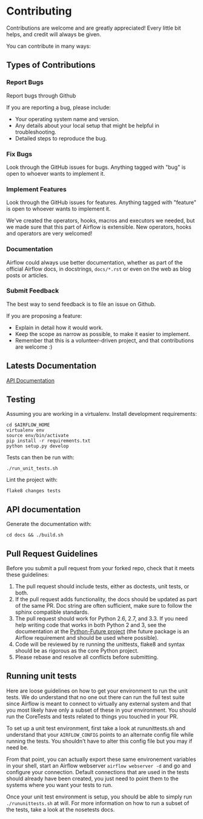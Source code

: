 # Contributing

Contributions are welcome and are greatly appreciated! Every
little bit helps, and credit will always be given.

You can contribute in many ways:

## Types of Contributions

### Report Bugs

Report bugs through Github

If you are reporting a bug, please include:

-   Your operating system name and version.
-   Any details about your local setup that might be helpful in
    troubleshooting.
-   Detailed steps to reproduce the bug.

### Fix Bugs

Look through the GitHub issues for bugs. Anything tagged with "bug" is
open to whoever wants to implement it.

### Implement Features

Look through the GitHub issues for features. Anything tagged with
"feature" is open to whoever wants to implement it.

We've created the operators, hooks, macros and executors we needed, but we
made sure that this part of Airflow is extensible. New operators,
hooks and operators are very welcomed!

### Documentation

Airflow could always use better documentation,
whether as part of the official Airflow docs,
in docstrings, `docs/*.rst` or even on the web as blog posts or
articles.

### Submit Feedback

The best way to send feedback is to file an issue on Github.

If you are proposing a feature:

-   Explain in detail how it would work.
-   Keep the scope as narrow as possible, to make it easier to
    implement.
-   Remember that this is a volunteer-driven project, and that
    contributions are welcome :)

## Latests Documentation

[API Documentation](http://pythonhosted.com/airflow)

## Testing

Assuming you are working in a virtualenv. Install development requirements:

    cd $AIRFLOW_HOME
    virtualenv env
    source env/bin/activate
    pip install -r requirements.txt
    python setup.py develop

Tests can then be run with:

    ./run_unit_tests.sh

Lint the project with:

    flake8 changes tests

## API documentation

Generate the documentation with:

    cd docs && ./build.sh


## Pull Request Guidelines

Before you submit a pull request from your forked repo, check that it
meets these guidelines:

1. The pull request should include tests, either as doctests, unit tests, or both.
1. If the pull request adds functionality, the docs should be updated as part of the same PR. Doc string are often sufficient, make sure to follow the sphinx compatible standards.
1. The pull request should work for Python 2.6, 2.7, and 3.3. If you need help writing code that works in both Python 2 and 3, see the documentation at the [Python-Future project](http://python-future.org) (the future package is an Airflow requirement and should be used where possible).
1.  Code will be reviewed by re running the unittests, flake8 and syntax should be as rigorous as the core Python project.
1.  Please rebase and resolve all conflicts before submitting.

## Running unit tests

Here are loose guidelines on how to get your environment to run the unit tests.
We do understand that no one out there can run the full test suite since 
Airflow is meant to connect to virtually any external system and that you most likely 
have only a subset of these in your environment. You should run the CoreTests and
tests related to things you touched in your PR.

To set up a unit test environment, first take a look at rununittests.sh and
understand that your ``AIRFLOW_CONFIG`` points to an alternate config file
while running the tests. You shouldn't have to alter this config file but
you may if need be.

From that point, you can actually export these same environement variables in
your shell, start an Airflow webserver ``airflow webserver -d`` and go and
configure your connection. Default connections that are used in the tests
should already have been created, you just need to point them to the systems
where you want your tests to run.

Once your unit test environment is setup, you should be able to simply run
``./rununittests.sh`` at will. For more information on how to run a subset
of the tests, take a look at the nosetests docs.
